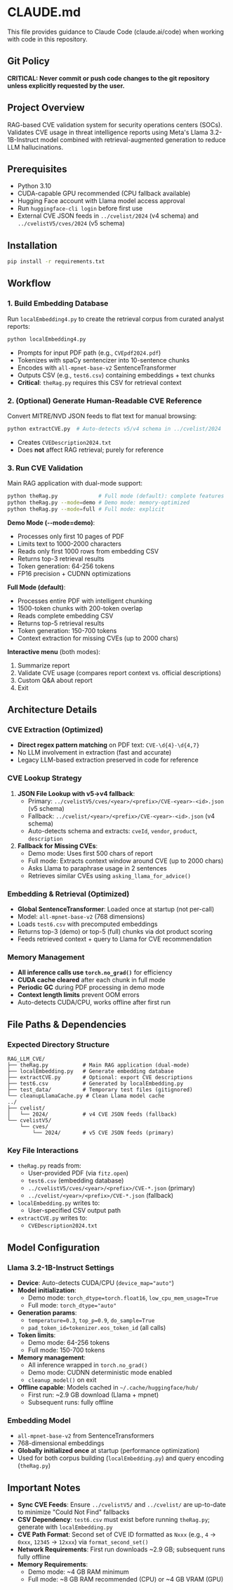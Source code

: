 # CLAUDE.md

This file provides guidance to Claude Code (claude.ai/code) when working with code in this repository.

## Git Policy

**CRITICAL: Never commit or push code changes to the git repository unless explicitly requested by the user.**

## Project Overview

RAG-based CVE validation system for security operations centers (SOCs). Validates CVE usage in threat intelligence reports using Meta's Llama 3.2-1B-Instruct model combined with retrieval-augmented generation to reduce LLM hallucinations.

## Prerequisites

- Python 3.10
- CUDA-capable GPU recommended (CPU fallback available)
- Hugging Face account with Llama model access approval
- Run `huggingface-cli login` before first use
- External CVE JSON feeds in `../cvelist/2024` (v4 schema) and `../cvelistV5/cves/2024` (v5 schema)

## Installation

```bash
pip install -r requirements.txt
```

## Workflow

### 1. Build Embedding Database
Run `localEmbedding4.py` to create the retrieval corpus from curated analyst reports:
```bash
python localEmbedding4.py
```
- Prompts for input PDF path (e.g., `CVEpdf2024.pdf`)
- Tokenizes with spaCy sentencizer into 10-sentence chunks
- Encodes with `all-mpnet-base-v2` SentenceTransformer
- Outputs CSV (e.g., `test6.csv`) containing embeddings + text chunks
- **Critical**: `theRag.py` requires this CSV for retrieval context

### 2. (Optional) Generate Human-Readable CVE Reference
Convert MITRE/NVD JSON feeds to flat text for manual browsing:
```bash
python extractCVE.py  # Auto-detects v5/v4 schema in ../cvelist/2024
```
- Creates `CVEDescription2024.txt`
- Does **not** affect RAG retrieval; purely for reference

### 3. Run CVE Validation
Main RAG application with dual-mode support:
```bash
python theRag.py             # Full mode (default): complete features
python theRag.py --mode=demo # Demo mode: memory-optimized
python theRag.py --mode=full # Full mode: explicit
```

**Demo Mode (--mode=demo)**:
- Processes only first 10 pages of PDF
- Limits text to 1000-2000 characters
- Reads only first 1000 rows from embedding CSV
- Returns top-3 retrieval results
- Token generation: 64-256 tokens
- FP16 precision + CUDNN optimizations

**Full Mode (default)**:
- Processes entire PDF with intelligent chunking
- 1500-token chunks with 200-token overlap
- Reads complete embedding CSV
- Returns top-5 retrieval results
- Token generation: 150-700 tokens
- Context extraction for missing CVEs (up to 2000 chars)

**Interactive menu** (both modes):
  1. Summarize report
  2. Validate CVE usage (compares report context vs. official descriptions)
  3. Custom Q&A about report
  4. Exit

## Architecture Details

### CVE Extraction (Optimized)
- **Direct regex pattern matching** on PDF text: `CVE-\d{4}-\d{4,7}`
- No LLM involvement in extraction (fast and accurate)
- Legacy LLM-based extraction preserved in code for reference

### CVE Lookup Strategy
1. **JSON File Lookup with v5→v4 fallback**:
   - Primary: `../cvelistV5/cves/<year>/<prefix>/CVE-<year>-<id>.json` (v5 schema)
   - Fallback: `../cvelist/<year>/<prefix>/CVE-<year>-<id>.json` (v4 schema)
   - Auto-detects schema and extracts: `cveId`, `vendor`, `product`, `description`
2. **Fallback for Missing CVEs**:
   - Demo mode: Uses first 500 chars of report
   - Full mode: Extracts context window around CVE (up to 2000 chars)
   - Asks Llama to paraphrase usage in 2 sentences
   - Retrieves similar CVEs using `asking_llama_for_advice()`

### Embedding & Retrieval (Optimized)
- **Global SentenceTransformer**: Loaded once at startup (not per-call)
- Model: `all-mpnet-base-v2` (768 dimensions)
- Loads `test6.csv` with precomputed embeddings
- Returns top-3 (demo) or top-5 (full) chunks via dot product scoring
- Feeds retrieved context + query to Llama for CVE recommendation

### Memory Management
- **All inference calls use `torch.no_grad()`** for efficiency
- **CUDA cache cleared** after each chunk in full mode
- **Periodic GC** during PDF processing in demo mode
- **Context length limits** prevent OOM errors
- Auto-detects CUDA/CPU, works offline after first run

## File Paths & Dependencies

### Expected Directory Structure
```
RAG_LLM_CVE/
├── theRag.py           # Main RAG application (dual-mode)
├── localEmbedding.py   # Generate embedding database
├── extractCVE.py       # Optional: export CVE descriptions
├── test6.csv           # Generated by localEmbedding.py
├── test_data/          # Temporary test files (gitignored)
└── cleanupLlamaCache.py # Clean Llama model cache
../
├── cvelist/
│   └── 2024/           # v4 CVE JSON feeds (fallback)
└── cvelistV5/
    └── cves/
        └── 2024/       # v5 CVE JSON feeds (primary)
```

### Key File Interactions
- `theRag.py` reads from:
  - User-provided PDF (via `fitz.open`)
  - `test6.csv` (embedding database)
  - `../cvelistV5/cves/<year>/<prefix>/CVE-*.json` (primary)
  - `../cvelist/<year>/<prefix>/CVE-*.json` (fallback)
- `localEmbedding.py` writes to:
  - User-specified CSV output path
- `extractCVE.py` writes to:
  - `CVEDescription2024.txt`

## Model Configuration

### Llama 3.2-1B-Instruct Settings
- **Device**: Auto-detects CUDA/CPU (`device_map="auto"`)
- **Model initialization**:
  - Demo mode: `torch_dtype=torch.float16`, `low_cpu_mem_usage=True`
  - Full mode: `torch_dtype="auto"`
- **Generation params**:
  - `temperature=0.3`, `top_p=0.9`, `do_sample=True`
  - `pad_token_id=tokenizer.eos_token_id` (all calls)
- **Token limits**:
  - Demo mode: 64-256 tokens
  - Full mode: 150-700 tokens
- **Memory management**:
  - All inference wrapped in `torch.no_grad()`
  - Demo mode: CUDNN deterministic mode enabled
  - `cleanup_model()` on exit
- **Offline capable**: Models cached in `~/.cache/huggingface/hub/`
  - First run: ~2.9 GB download (Llama + mpnet)
  - Subsequent runs: fully offline

### Embedding Model
- `all-mpnet-base-v2` from SentenceTransformers
- 768-dimensional embeddings
- **Globally initialized once** at startup (performance optimization)
- Used for both corpus building (`localEmbedding.py`) and query encoding (`theRag.py`)

## Important Notes

- **Sync CVE Feeds**: Ensure `../cvelistV5/` and `../cvelist/` are up-to-date to minimize "Could Not Find" fallbacks
- **CSV Dependency**: `test6.csv` must exist before running `theRag.py`; generate with `localEmbedding.py`
- **CVE Path Format**: Second set of CVE ID formatted as `Nxxx` (e.g., `4` → `0xxx`, `12345` → `12xxx`) via `format_second_set()`
- **Network Requirements**: First run downloads ~2.9 GB; subsequent runs fully offline
- **Memory Requirements**:
  - Demo mode: ~4 GB RAM minimum
  - Full mode: ~8 GB RAM recommended (CPU) or ~4 GB VRAM (GPU)
